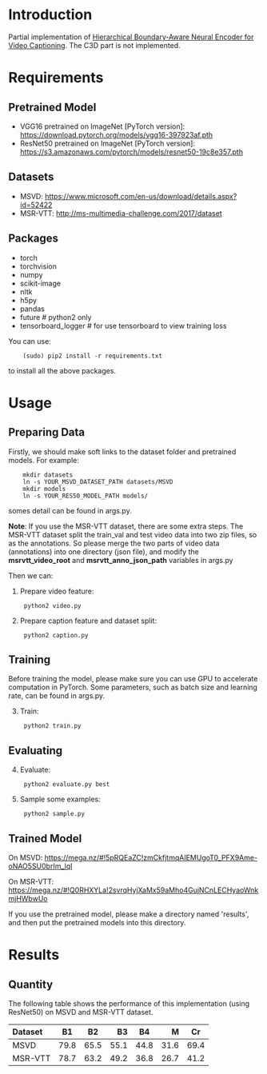 # Introduction
Partial implementation of [Hierarchical Boundary-Aware Neural Encoder for Video Captioning](https://arxiv.org/abs/1611.09312). The C3D part is not implemented.

# Requirements
## Pretrained Model
- VGG16 pretrained on ImageNet [PyTorch version]: https://download.pytorch.org/models/vgg16-397923af.pth
- ResNet50 pretrained on ImageNet [PyTorch version]: https://s3.amazonaws.com/pytorch/models/resnet50-19c8e357.pth

## Datasets
- MSVD: https://www.microsoft.com/en-us/download/details.aspx?id=52422
- MSR-VTT: http://ms-multimedia-challenge.com/2017/dataset
## Packages
- torch
- torchvision
- numpy
- scikit-image
- nltk
- h5py
- pandas
- future  # python2 only
- tensorboard_logger  # for use tensorboard to view training loss

You can use:

        (sudo) pip2 install -r requirements.txt
        
to install all the above packages.
# Usage
## Preparing Data
Firstly, we should make soft links to the dataset folder and pretrained models. For example:

        mkdir datasets
        ln -s YOUR_MSVD_DATASET_PATH datasets/MSVD
        mkdir models
        ln -s YOUR_RES50_MODEL_PATH models/
        
somes detail can be found in args.py.

**Note**: If you use the MSR-VTT dataset, there are some extra steps. The MSR-VTT dataset split the train_val and test video data into two zip files, so as the annotations. So please merge the two parts of video data (annotations) into one directory (json file), and modify the **msrvtt_video_root** and **msrvtt_anno_json_path** variables in args.py

Then we can:

1. Prepare video feature:

        python2 video.py
        
2. Prepare caption feature and dataset split:

        python2 caption.py
## Training
Before training the model, please make sure you can use GPU to accelerate computation in PyTorch. Some parameters, such as batch size and learning rate, can be found in args.py.
        
3. Train:

        python2 train.py
## Evaluating
        
4. Evaluate:

        python2 evaluate.py best
        
5. Sample some examples:

        python2 sample.py
        
## Trained Model
On MSVD: https://mega.nz/#!5pRQEaZC!zmCkfjtmqAIEMUgoT0_PFX9Ame-oNAO5SU0brIm_lqI

On MSR-VTT: https://mega.nz/#!Q0RHXYLa!2svrqHyjXaMx59aMho4GujNCnLECHyaoWnkmjHWbwUo
    
If you use the pretrained model, please make a directory named 'results', and then put the pretrained models into this directory.
        
# Results
## Quantity
The following table shows the performance of this implementation (using ResNet50) on MSVD and MSR-VTT dataset.

| Dataset             |       B1 |       B2 |      B3 |       B4 |       M |       Cr |
| :------             | :------: | :------: | ------: | :------: | ------: | :------: |
| MSVD                |     79.8 |     65.5 |    55.1 |     44.8 |    31.6 |     69.4 |
| MSR-VTT             |     78.7 |     63.2 |    49.2 |     36.8 |    26.7 |     41.2 |
